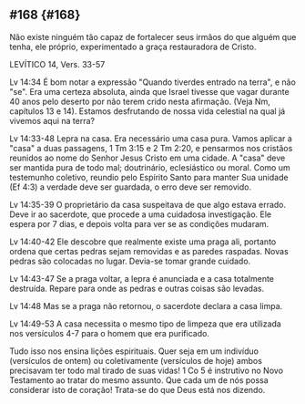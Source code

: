 ## #168 {#168}

Não existe ninguém tão capaz de fortalecer seus irmãos do que alguém que tenha, ele próprio, experimentado a graça restauradora de Cristo.

LEVÍTICO 14, Vers. 33-57

Lv 14:34 É bom notar a expressão &quot;Quando tiverdes entrado na terra&quot;, e não &quot;se&quot;. Era uma certeza absoluta, ainda que Israel tivesse que vagar durante 40 anos pelo deserto por não terem crido nesta afirmação. (Veja Nm, capítulos 13 e 14). Estamos desfrutando de nossa vida celestial na qual já vivemos aqui na terra?

Lv 14:33-48 Lepra na casa. Era necessário uma casa pura. Vamos aplicar a &quot;casa&quot; a duas passagens, 1 Tm 3:15 e 2 Tm 2:20, e pensarmos nos cristãos reunidos ao nome do Senhor Jesus Cristo em uma cidade. A &quot;casa&quot; deve ser mantida pura de todo mal; doutrinário, eclesiástico ou moral. Como um testemunho coletivo, reundio pelo Espírito Santo para manter Sua unidade (Ef 4:3) a verdade deve ser guardada, o erro deve ser removido.

Lv 14:35-39 O proprietário da casa suspeitava de que algo estava errado. Deve ir ao sacerdote, que procede a uma cuidadosa investigação. Ele espera por 7 dias, e depois volta para ver se as condições mudaram.

Lv 14:40-42 Ele descobre que realmente existe uma praga ali, portanto ordena que certas pedras sejam removidas e as paredes raspadas. Novas pedras são colocadas no lugar. Devia-se tomar grande cuidado.

Lv 14:43-47 Se a praga voltar, a lepra é anunciada e a casa totalmente destruída. Repare para onde as pedras e outras coisas são levadas.

Lv 14:48 Mas se a praga não retornou, o sacerdote declara a casa limpa.

Lv 14:49-53 A casa necessita o mesmo tipo de limpeza que era utilizada nos versículos 4-7 para o homem que era purificado.

Tudo isso nos ensina lições espirituais. Quer seja em um indivíduo (versículos de ontem) ou coletivamente (versículos de hoje) ambos precisavam ter todo mal tirado de suas vidas! 1 Co 5 é instrutivo no Novo Testamento ao tratar do mesmo assunto. Que cada um de nós possa considerar isto de coração! Trata-se do que Deus está nos dizendo.